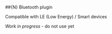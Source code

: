 ##{N} Bluetooth plugin

Compatible with LE (Low Energy) / Smart devices

_Work in progress_ - do not use yet
